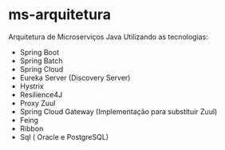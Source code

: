 # ms-arquitetura
 Arquitetura de Microserviços Java Utilizando as tecnologias:
 
 - Spring Boot
 - Spring Batch
 - Spring Cloud
 - Eureka Server (Discovery Server)
 - Hystrix
 - Resilience4J
 - Proxy Zuul
 - Spring Cloud Gateway (Implementação para substituir Zuul)
 - Feing
 - Ribbon
 - Sql ( Oracle e PostgreSQL)


 
